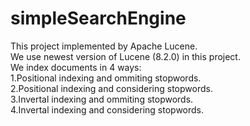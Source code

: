 # simpleSearchEngine
This project implemented by Apache Lucene.       
We use newest version of Lucene (8.2.0) in this project.      
We index documents in 4 ways:       
1.Positional indexing and ommiting stopwords.     
2.Positional indexing and considering stopwords.    
3.Invertal indexing and ommiting stopwords.            
4.Invertal indexing and considering stopwords.            
